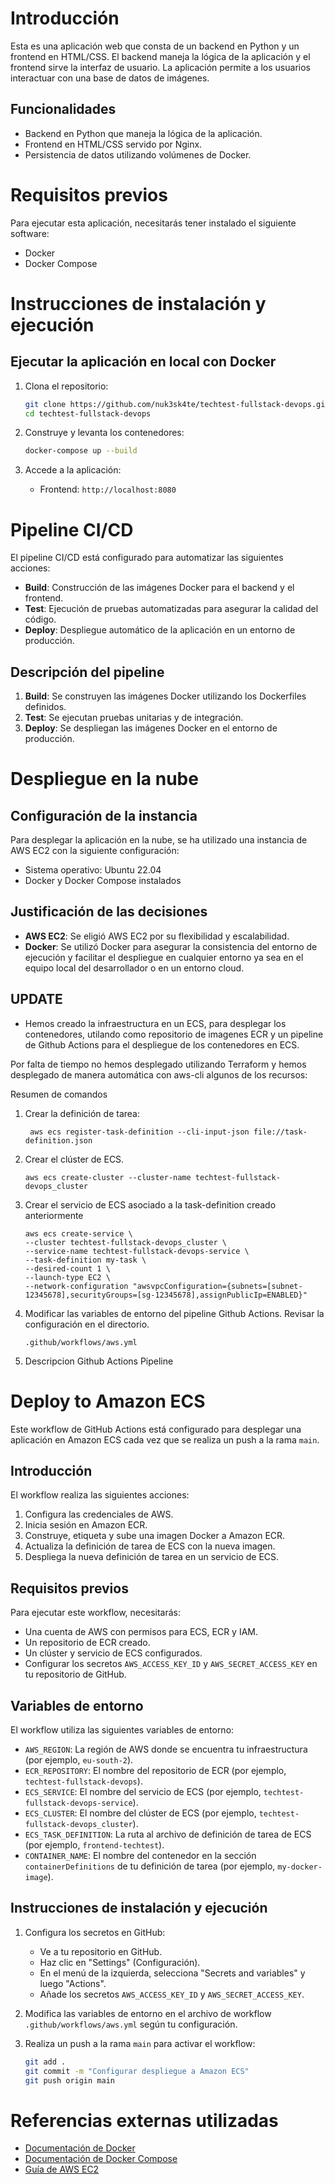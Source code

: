 # Introducción
Esta es una aplicación web que consta de un backend en Python y un frontend en HTML/CSS. El backend maneja la lógica de la aplicación y el frontend sirve la interfaz de usuario. La aplicación permite a los usuarios interactuar con una base de datos de imágenes.

## Funcionalidades
- Backend en Python que maneja la lógica de la aplicación.
- Frontend en HTML/CSS servido por Nginx.
- Persistencia de datos utilizando volúmenes de Docker.

# Requisitos previos
Para ejecutar esta aplicación, necesitarás tener instalado el siguiente software:
- Docker
- Docker Compose

# Instrucciones de instalación y ejecución

## Ejecutar la aplicación en local con Docker
1. Clona el repositorio:
    ```sh
    git clone https://github.com/nuk3sk4te/techtest-fullstack-devops.git
    cd techtest-fullstack-devops
    ```

2. Construye y levanta los contenedores:
    ```sh
    docker-compose up --build
    ```

3. Accede a la aplicación:
    - Frontend: `http://localhost:8080`

# Pipeline CI/CD
El pipeline CI/CD está configurado para automatizar las siguientes acciones:
- **Build**: Construcción de las imágenes Docker para el backend y el frontend.
- **Test**: Ejecución de pruebas automatizadas para asegurar la calidad del código.
- **Deploy**: Despliegue automático de la aplicación en un entorno de producción.

## Descripción del pipeline
1. **Build**: Se construyen las imágenes Docker utilizando los Dockerfiles definidos.
2. **Test**: Se ejecutan pruebas unitarias y de integración.
3. **Deploy**: Se despliegan las imágenes Docker en el entorno de producción.

# Despliegue en la nube
## Configuración de la instancia
Para desplegar la aplicación en la nube, se ha utilizado una instancia de AWS EC2 con la siguiente configuración:
- Sistema operativo: Ubuntu 22.04
- Docker y Docker Compose instalados

## Justificación de las decisiones
- **AWS EC2**: Se eligió AWS EC2 por su flexibilidad y escalabilidad.
- **Docker**: Se utilizó Docker para asegurar la consistencia del entorno de ejecución y facilitar el despliegue en cualquier entorno ya sea en el equipo local del desarrollador o en un entorno cloud.


## UPDATE
- Hemos creado la infraestructura en un ECS, para desplegar los contenedores, utilando como repositorio de imagenes ECR y un pipeline de Github Actions para el despliegue de los contenedores en ECS.

Por falta de tiempo no hemos desplegado utilizando Terraform y hemos desplegado de manera automática con aws-cli algunos de los recursos: 

Resumen de comandos
1. Crear la definición de tarea:
   ```
    aws ecs register-task-definition --cli-input-json file://task-definition.json
   ```
2. Crear el clúster de ECS.
   ```
   aws ecs create-cluster --cluster-name techtest-fullstack-devops_cluster
   ```
3. Crear el servicio de ECS asociado a la task-definition creado anteriormente
    ```
    aws ecs create-service \
    --cluster techtest-fullstack-devops_cluster \
    --service-name techtest-fullstack-devops-service \
    --task-definition my-task \
    --desired-count 1 \
    --launch-type EC2 \
    --network-configuration "awsvpcConfiguration={subnets=[subnet-12345678],securityGroups=[sg-12345678],assignPublicIp=ENABLED}"
   ```
4. Modificar las variables de entorno del pipeline Github Actions.
Revisar la configuración en el directorio. 
   ```
   .github/workflows/aws.yml
   ```
5. Descripcion Github Actions Pipeline
# Deploy to Amazon ECS

Este workflow de GitHub Actions está configurado para desplegar una aplicación en Amazon ECS cada vez que se realiza un push a la rama `main`.

## Introducción

El workflow realiza las siguientes acciones:
1. Configura las credenciales de AWS.
2. Inicia sesión en Amazon ECR.
3. Construye, etiqueta y sube una imagen Docker a Amazon ECR.
4. Actualiza la definición de tarea de ECS con la nueva imagen.
5. Despliega la nueva definición de tarea en un servicio de ECS.

## Requisitos previos

Para ejecutar este workflow, necesitarás:
- Una cuenta de AWS con permisos para ECS, ECR y IAM.
- Un repositorio de ECR creado.
- Un clúster y servicio de ECS configurados.
- Configurar los secretos `AWS_ACCESS_KEY_ID` y `AWS_SECRET_ACCESS_KEY` en tu repositorio de GitHub.

## Variables de entorno

El workflow utiliza las siguientes variables de entorno:

- `AWS_REGION`: La región de AWS donde se encuentra tu infraestructura (por ejemplo, `eu-south-2`).
- `ECR_REPOSITORY`: El nombre del repositorio de ECR (por ejemplo, `techtest-fullstack-devops`).
- `ECS_SERVICE`: El nombre del servicio de ECS (por ejemplo, `techtest-fullstack-devops-service`).
- `ECS_CLUSTER`: El nombre del clúster de ECS (por ejemplo, `techtest-fullstack-devops_cluster`).
- `ECS_TASK_DEFINITION`: La ruta al archivo de definición de tarea de ECS (por ejemplo, `frontend-techtest`).
- `CONTAINER_NAME`: El nombre del contenedor en la sección `containerDefinitions` de tu definición de tarea (por ejemplo, `my-docker-image`).

## Instrucciones de instalación y ejecución

1. Configura los secretos en GitHub:
    - Ve a tu repositorio en GitHub.
    - Haz clic en "Settings" (Configuración).
    - En el menú de la izquierda, selecciona "Secrets and variables" y luego "Actions".
    - Añade los secretos `AWS_ACCESS_KEY_ID` y `AWS_SECRET_ACCESS_KEY`.

2. Modifica las variables de entorno en el archivo de workflow `.github/workflows/aws.yml` según tu configuración.

3. Realiza un push a la rama `main` para activar el workflow:
    ```sh
    git add .
    git commit -m "Configurar despliegue a Amazon ECS"
    git push origin main
    ```

# Referencias externas utilizadas
- [Documentación de Docker](https://docs.docker.com/)
- [Documentación de Docker Compose](https://docs.docker.com/compose/)
- [Guía de AWS EC2](https://docs.aws.amazon.com/ec2/)